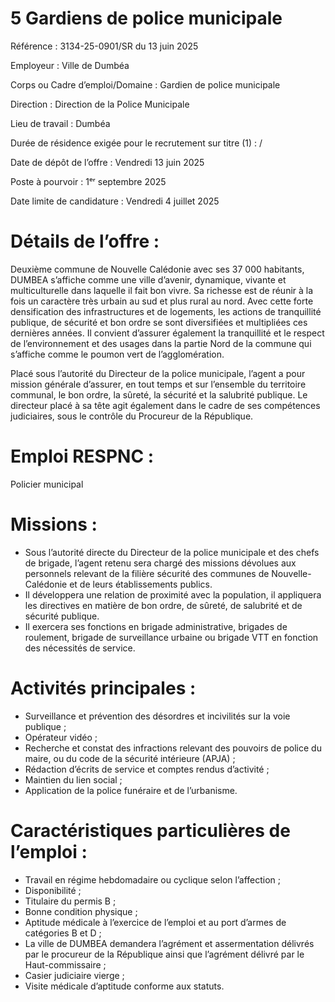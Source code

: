 
# 5 Gardiens de police municipale

Référence : 3134-25-0901/SR du 13 juin 2025

Employeur : Ville de Dumbéa

Corps ou Cadre d’emploi/Domaine : Gardien de police municipale

Direction : Direction de la Police Municipale

Lieu de travail : Dumbéa

Durée de résidence exigée pour le recrutement sur titre (1) : /

Date de dépôt de l’offre : Vendredi 13 juin 2025

Poste à pourvoir : 1ᵉʳ septembre 2025

Date limite de candidature : Vendredi 4 juillet 2025



# Détails de l’offre :

Deuxième commune de Nouvelle Calédonie avec ses 37 000 habitants, DUMBEA s’affiche comme une ville d’avenir, dynamique, vivante et multiculturelle dans laquelle il fait bon vivre. Sa richesse est de réunir à la fois un caractère très urbain au sud et plus rural au nord. Avec cette forte densification des infrastructures et de logements, les actions de tranquillité publique, de sécurité et bon ordre se sont diversifiées et multipliées ces dernières années. Il convient d’assurer également la tranquillité et le respect de l’environnement et des usages dans la partie Nord de la commune qui s’affiche comme le poumon vert de l’agglomération.

Placé sous l’autorité du Directeur de la police municipale, l’agent a pour mission générale d’assurer, en tout temps et sur l’ensemble du territoire communal, le bon ordre, la sûreté, la sécurité et la salubrité publique. Le directeur placé à sa tête agit également dans le cadre de ses compétences judiciaires, sous le contrôle du Procureur de la République.

# Emploi RESPNC :

Policier municipal

# Missions :

- Sous l’autorité directe du Directeur de la police municipale et des chefs de brigade, l’agent retenu sera chargé des missions dévolues aux personnels relevant de la filière sécurité des communes de Nouvelle-Calédonie et de leurs établissements publics.
- Il développera une relation de proximité avec la population, il appliquera les directives en matière de bon ordre, de sûreté, de salubrité et de sécurité publique.
- Il exercera ses fonctions en brigade administrative, brigades de roulement, brigade de surveillance urbaine ou brigade VTT en fonction des nécessités de service.

# Activités principales :

- Surveillance et prévention des désordres et incivilités sur la voie publique ;
- Opérateur vidéo ;
- Recherche et constat des infractions relevant des pouvoirs de police du maire, ou du code de la sécurité intérieure (APJA) ;
- Rédaction d’écrits de service et comptes rendus d’activité ;
- Maintien du lien social ;
- Application de la police funéraire et de l’urbanisme.

# Caractéristiques particulières de l’emploi :

- Travail en régime hebdomadaire ou cyclique selon l’affection ;
- Disponibilité ;
- Titulaire du permis B ;
- Bonne condition physique ;
- Aptitude médicale à l’exercice de l’emploi et au port d’armes de catégories B et D ;
- La ville de DUMBEA demandera l’agrément et assermentation délivrés par le procureur de la République ainsi que l’agrément délivré par le Haut-commissaire ;
- Casier judiciaire vierge ;
- Visite médicale d’aptitude conforme aux statuts.